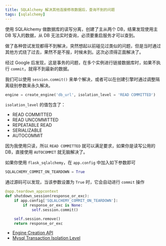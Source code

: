 ```yaml
---
title: SQLAlchemy 解决其他连接修改数据后，查询不到的问题
tags: [sqlalchemy]
---
```


使用 SQLAlchemy 做数据库的读写分离，创建了主从两个 DB，结果发现使用主 DB 写入的数据，从 DB 无法实时查询，必须要重启服务才可以查到。

<!-- more -->
<!-- toc -->

做了各种尝试发现都得不到解决，突然想起以前碰见过类似的问题，但是当时通过其他方式绕了过去，果然不是不报，时候未到。这次必须得正面解决了。

经过 Google 后发现，这是事务的问题，在多个实例进行链接数据库时，如果不执行 `commit`，就得不到最新的数据。

我们可以使用 `session.commit()` 来单个解决，或者可以在创建引擎时通过调整隔离级别参数来永久解决。

```python
engine = create_engine('db_url', isolation_level = 'READ COMMITTED')
```

`isolation_level` 的值包含了：
- READ COMMITTED
- READ UNCOMMITTED
- REPEATABLE READ
- SERIALIZABLE
- AUTOCOMMIT

因为我使用只读，所以 `READ COMMITTED` 就可以满足要求，如果你是读写公用的 DB，直接使用 `AUTOCOMMIT` 就无脑解决了。

如果你使用 `flask_sqlalchemy`，在 `app.config` 中加入如下参数即可

```python
SQLALCHEMY_COMMIT_ON_TEARDOWN = True
```

通过源码可以发现，当该参数设置为 `True` 时，它会自动进行 `commit` 操作

```python
@app.teardown_appcontext
def shutdown_session(response_or_exc):
    if app.config['SQLALCHEMY_COMMIT_ON_TEARDOWN']:
        if response_or_exc is None:
            self.session.commit()

    self.session.remove()
    return response_or_exc
```

- [Engine Creation API](https://docs.sqlalchemy.org/en/13/core/engines.html#engine-creation-api)
- [Mysql Transaction Isolation Level](https://docs.sqlalchemy.org/en/13/dialects/mysql.html#transaction-isolation-level)
